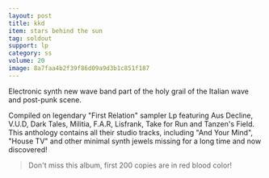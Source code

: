 ```yaml
---
layout: post
title: kkd
item: stars behind the sun
tag: soldout
support: lp
category: ss
volume: 20
image: 8a7faa4b2f39f86d09a9d3b1c851f187
---
```


Electronic synth new wave band part of the holy grail of the Italian wave and post-punk scene.

Compiled on legendary "First Relation" sampler Lp featuring Aus Decline, V.U.D, Dark Tales, Militia, F.A.R, Lisfrank, Take for Run and Tanzen's Field.
This anthology contains all their studio tracks, including "And Your Mind", "House TV" and other minimal synth jewels missing for a long time and now discovered!

> Don't miss this album, first 200 copies are in red blood color!

